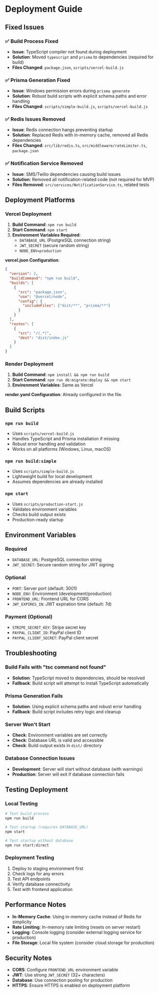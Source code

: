 # Deployment Guide

## Fixed Issues

### ✅ Build Process Fixed
- **Issue**: TypeScript compiler not found during deployment
- **Solution**: Moved `typescript` and `prisma` to dependencies (required for build)
- **Files Changed**: `package.json`, `scripts/vercel-build.js`

### ✅ Prisma Generation Fixed
- **Issue**: Windows permission errors during `prisma generate`
- **Solution**: Robust build scripts with explicit schema paths and error handling
- **Files Changed**: `scripts/simple-build.js`, `scripts/vercel-build.js`

### ✅ Redis Issues Removed
- **Issue**: Redis connection hangs preventing startup
- **Solution**: Replaced Redis with in-memory cache, removed all Redis dependencies
- **Files Changed**: `src/lib/redis.ts`, `src/middleware/rateLimiter.ts`, `package.json`

### ✅ Notification Service Removed
- **Issue**: SMS/Twilio dependencies causing build issues
- **Solution**: Removed all notification-related code (not required for MVP)
- **Files Removed**: `src/services/NotificationService.ts`, related tests

## Deployment Platforms

### Vercel Deployment

1. **Build Command**: `npm run build`
2. **Start Command**: `npm start`
3. **Environment Variables Required**:
   - `DATABASE_URL` (PostgreSQL connection string)
   - `JWT_SECRET` (secure random string)
   - `NODE_ENV=production`

**vercel.json Configuration**:
```json
{
  "version": 2,
  "buildCommand": "npm run build",
  "builds": [
    {
      "src": "package.json",
      "use": "@vercel/node",
      "config": {
        "includeFiles": ["dist/**", "prisma/**"]
      }
    }
  ],
  "routes": [
    {
      "src": "/(.*)",
      "dest": "dist/index.js"
    }
  ]
}
```

### Render Deployment

1. **Build Command**: `npm install && npm run build`
2. **Start Command**: `npm run db:migrate:deploy && npm start`
3. **Environment Variables**: Same as Vercel

**render.yaml Configuration**: Already configured in the file.

## Build Scripts

### `npm run build`
- Uses `scripts/vercel-build.js`
- Handles TypeScript and Prisma installation if missing
- Robust error handling and validation
- Works on all platforms (Windows, Linux, macOS)

### `npm run build:simple`
- Uses `scripts/simple-build.js`
- Lightweight build for local development
- Assumes dependencies are already installed

### `npm start`
- Uses `scripts/production-start.js`
- Validates environment variables
- Checks build output exists
- Production-ready startup

## Environment Variables

### Required
- `DATABASE_URL`: PostgreSQL connection string
- `JWT_SECRET`: Secure random string for JWT signing

### Optional
- `PORT`: Server port (default: 3001)
- `NODE_ENV`: Environment (development/production)
- `FRONTEND_URL`: Frontend URL for CORS
- `JWT_EXPIRES_IN`: JWT expiration time (default: 7d)

### Payment (Optional)
- `STRIPE_SECRET_KEY`: Stripe secret key
- `PAYPAL_CLIENT_ID`: PayPal client ID
- `PAYPAL_CLIENT_SECRET`: PayPal client secret

## Troubleshooting

### Build Fails with "tsc command not found"
- **Solution**: TypeScript moved to dependencies, should be resolved
- **Fallback**: Build script will attempt to install TypeScript automatically

### Prisma Generation Fails
- **Solution**: Using explicit schema paths and robust error handling
- **Fallback**: Build script includes retry logic and cleanup

### Server Won't Start
- **Check**: Environment variables are set correctly
- **Check**: Database URL is valid and accessible
- **Check**: Build output exists in `dist/` directory

### Database Connection Issues
- **Development**: Server will start without database (with warnings)
- **Production**: Server will exit if database connection fails

## Testing Deployment

### Local Testing
```bash
# Test build process
npm run build

# Test startup (requires DATABASE_URL)
npm start

# Test startup without database
npm run start:direct
```

### Deployment Testing
1. Deploy to staging environment first
2. Check logs for any errors
3. Test API endpoints
4. Verify database connectivity
5. Test with frontend application

## Performance Notes

- **In-Memory Cache**: Using in-memory cache instead of Redis for simplicity
- **Rate Limiting**: In-memory rate limiting (resets on server restart)
- **Logging**: Console logging (consider external logging service for production)
- **File Storage**: Local file system (consider cloud storage for production)

## Security Notes

- **CORS**: Configure `FRONTEND_URL` environment variable
- **JWT**: Use strong `JWT_SECRET` (32+ characters)
- **Database**: Use connection pooling for production
- **HTTPS**: Ensure HTTPS is enabled on deployment platform